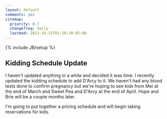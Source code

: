 ```yaml
---
layout: default
comments: yes
sitemap:
  priority: 0.7
  changefreq: daily
  lastmod: 2013-10-15T01:10:30-05:00
---
```

{% include JB/setup %}

## Kidding Schedule Update

I haven't updated anything in a while and decided it was time. I recently updated the kidding schedule to add D'Arcy to it. We haven't had any blood tests done to confirm pregnancy but we're hoping to see kids from Mei at the end of March and Sweet Pea and D'Arcy at the end of April.  Hope and Brie will be a couple months later. 

I'm going to put together a pricing schedule and will begin taking reservations for kids.
